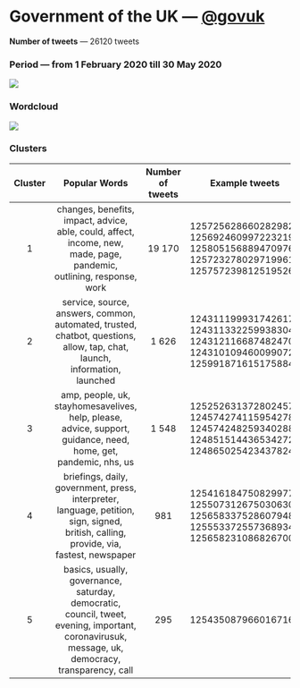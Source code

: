 # Government of the UK — [@govuk](https://twitter.com/govuk)

**Number of tweets** — 26120 tweets



### Period — from 1 February 2020 till 30 May 2020



![](https://github.com/vitiugin/who/blob/master/appendix/time_series/govuk_timeseries.png?raw=true)



### Wordcloud

![](https://github.com/vitiugin/who/blob/master/appendix/wordclouds/govuk_cloud.png?raw=true)



### Clusters

| **Cluster** |                      **Popular Words**                       | **Number of tweets** | **Example tweets**                                          |
| :---------: | :----------------------------------------------------------: | :------------------: | ------------------------------------------------------------ |
|      1      | changes, benefits, impact, advice, able, could, affect, income, new, made, page, pandemic, outlining, response, work |        19 170        | 1257256286602829824<br />1256924609972232192<br />1258051568894709760<br />1257232780297199616<br />1257572398125195264 |
|      2      | service, source, answers, common, automated, trusted, chatbot, questions, allow, tap, chat, launch, information, launched |        1 626         | 1243111999317426176<br />1243113322599383040<br />1243121166874824704<br />1243101094600990720<br />1259918716151758848 |
|      3      | amp, people, uk, stayhomesavelives, help, please, advice, support, guidance, need, home, get, pandemic, nhs, us |        1 548         | 1252526313728024576<br />1245742741159542784<br />1245742482593402880<br />1248515144365342720<br />1248650254234378240 |
|      4      | briefings, daily, government, press, interpreter, language, petition, sign, signed, british, calling, provide, via, fastest, newspaper |         981          | 1254161847508299776<br />1255073126750306304<br />1256583375286079488<br />1255533725573689344<br />1256582310868267008 |
|      5      | basics, usually, governance, saturday, democratic, council, tweet, evening, important, coronavirusuk, message, uk, democracy, transparency, call |         295          | 1254350879660167168 |
